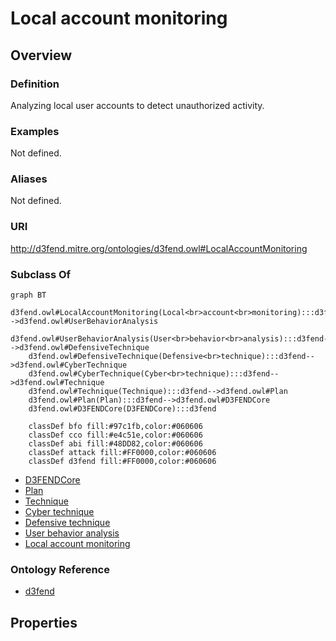 # Local account monitoring

## Overview

### Definition
Analyzing local user accounts to detect unauthorized activity.

### Examples
Not defined.

### Aliases
Not defined.

### URI
http://d3fend.mitre.org/ontologies/d3fend.owl#LocalAccountMonitoring

### Subclass Of
```mermaid
graph BT
    d3fend.owl#LocalAccountMonitoring(Local<br>account<br>monitoring):::d3fend-->d3fend.owl#UserBehaviorAnalysis
    d3fend.owl#UserBehaviorAnalysis(User<br>behavior<br>analysis):::d3fend-->d3fend.owl#DefensiveTechnique
    d3fend.owl#DefensiveTechnique(Defensive<br>technique):::d3fend-->d3fend.owl#CyberTechnique
    d3fend.owl#CyberTechnique(Cyber<br>technique):::d3fend-->d3fend.owl#Technique
    d3fend.owl#Technique(Technique):::d3fend-->d3fend.owl#Plan
    d3fend.owl#Plan(Plan):::d3fend-->d3fend.owl#D3FENDCore
    d3fend.owl#D3FENDCore(D3FENDCore):::d3fend
    
    classDef bfo fill:#97c1fb,color:#060606
    classDef cco fill:#e4c51e,color:#060606
    classDef abi fill:#48DD82,color:#060606
    classDef attack fill:#FF0000,color:#060606
    classDef d3fend fill:#FF0000,color:#060606
```

- [D3FENDCore](/docs/ontology/reference/model/D3FENDCore/D3FENDCore.md)
- [Plan](/docs/ontology/reference/model/D3FENDCore/Plan/Plan.md)
- [Technique](/docs/ontology/reference/model/D3FENDCore/Plan/Technique/Technique.md)
- [Cyber technique](/docs/ontology/reference/model/D3FENDCore/Plan/Technique/Cyber%20technique/Cyber%20technique.md)
- [Defensive technique](/docs/ontology/reference/model/D3FENDCore/Plan/Technique/Cyber%20technique/Defensive%20technique/Defensive%20technique.md)
- [User behavior analysis](/docs/ontology/reference/model/D3FENDCore/Plan/Technique/Cyber%20technique/Defensive%20technique/User%20behavior%20analysis/User%20behavior%20analysis.md)
- [Local account monitoring](/docs/ontology/reference/model/D3FENDCore/Plan/Technique/Cyber%20technique/Defensive%20technique/User%20behavior%20analysis/Local%20account%20monitoring/Local%20account%20monitoring.md)


### Ontology Reference
- [d3fend](http://d3fend.mitre.org/ontologies/d3fend.owl#)

## Properties
